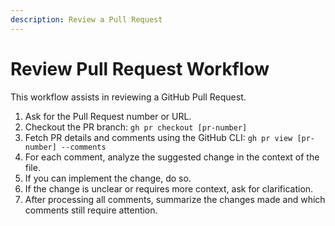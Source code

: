 ```yaml
---
description: Review a Pull Request
---
```


# Review Pull Request Workflow

This workflow assists in reviewing a GitHub Pull Request.

1.  Ask for the Pull Request number or URL.
2.  Checkout the PR branch: `gh pr checkout [pr-number]`
3.  Fetch PR details and comments using the GitHub CLI: `gh pr view [pr-number] --comments`
4.  For each comment, analyze the suggested change in the context of the file.
5.  If you can implement the change, do so.
6.  If the change is unclear or requires more context, ask for clarification.
7.  After processing all comments, summarize the changes made and which comments still require attention.
